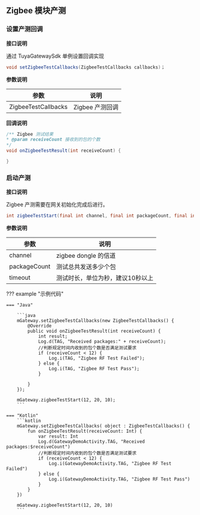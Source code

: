 ## Zigbee 模块产测

### 设置产测回调

**接口说明**

通过 TuyaGatewaySdk 单例设置回调实现

```java
void setZigbeeTestCallbacks(ZigbeeTestCallbacks callbacks)；
```

**参数说明**

| 参数 |说明  |
| --- | --- |
| ZigbeeTestCallbacks | Zigbee 产测回调 |

**回调说明**

```java
/** Zigbee 测试结果
* @param receiveCount 接收到的包的个数
*/
void onZigbeeTestResult(int receiveCount) {

}
```

### 启动产测

**接口说明**

Zigbee 产测需要在网关初始化完成后进行。

```java
int zigbeeTestStart(final int channel, final int packageCount, final int timeout);
```

**参数说明**

| 参数 |说明  |
| --- | --- |
| channel | zigbee dongle 的信道 |
| packageCount | 测试总共发送多少个包 |
| timeout | 测试时长，单位为秒，建议10秒以上 |


??? example "示例代码"

    === "Java"

        ```java
        mGateway.setZigbeeTestCallbacks(new ZigbeeTestCallbacks() {
            @Override
            public void onZigbeeTestResult(int receiveCount) {
                int result;
                Log.d(TAG, "Received packages:" + receiveCount);
                //判断规定时间内收到的包个数是否满足测试要求
                if (receiveCount < 12) {
                    Log.i(TAG, "Zigbee RF Test Failed");
                } else {
                    Log.i(TAG, "Zigbee RF Test Pass");
                }

            }
        });

        mGateway.zigbeeTestStart(12, 20, 10);
        ```

    === "Kotlin"
        ```kotlin
        mGateway.setZigbeeTestCallbacks( object : ZigbeeTestCallbacks() {
            fun onZigbeeTestResult(receiveCount: Int) {
                var result: Int
                Log.d(GatewayDemoActivity.TAG, "Received packages:$receiveCount")
                //判断规定时间内收到的包个数是否满足测试要求
                if (receiveCount < 12) {
                    Log.i(GatewayDemoActivity.TAG, "Zigbee RF Test Failed")
                } else {
                    Log.i(GatewayDemoActivity.TAG, "Zigbee RF Test Pass")
                }
            }
        })

        mGateway.zigbeeTestStart(12, 20, 10)
        ```